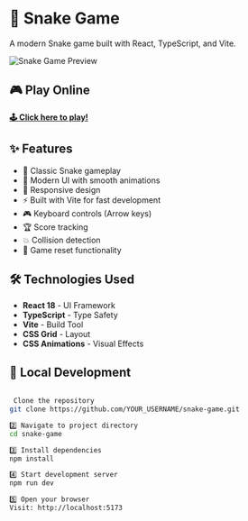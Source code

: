 # 🐍 Snake Game

A modern Snake game built with React, TypeScript, and Vite.

![Snake Game Preview](https://img.shields.io/badge/Game-Snake-green?style=for-the-badge&logo=react)

## 🎮 Play Online

**[🕹️ Click here to play!](https://YOUR_USERNAME.github.io/snake-game)**

## ✨ Features

- 🎯 Classic Snake gameplay
- 🎨 Modern UI with smooth animations
- 📱 Responsive design
- ⚡ Built with Vite for fast development
- 🎮 Keyboard controls (Arrow keys)
- 🏆 Score tracking
- 💥 Collision detection
- 🔄 Game reset functionality

## 🛠️ Technologies Used

- **React 18** - UI Framework
- **TypeScript** - Type Safety
- **Vite** - Build Tool
- **CSS Grid** - Layout
- **CSS Animations** - Visual Effects

## 🚀 Local Development

```bash

 Clone the repository
git clone https://github.com/YOUR_USERNAME/snake-game.git

2️⃣ Navigate to project directory
cd snake-game

3️⃣ Install dependencies
npm install

4️⃣ Start development server
npm run dev

5️⃣ Open your browser
Visit: http://localhost:5173
